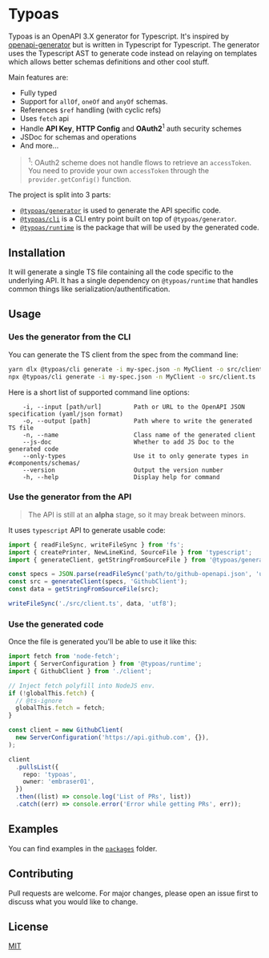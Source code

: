 # Typoas

Typoas is an OpenAPI 3.X generator for Typescript. It's inspired by [openapi-generator](https://openapi-generator.tech/)
but is written in Typescript for Typescript. The generator uses the Typescript AST to generate code instead on relaying
on templates which allows better schemas definitions and other cool stuff.

Main features are:

- Fully typed
- Support for `allOf`, `oneOf` and `anyOf` schemas.
- References `$ref` handling (with cyclic refs)
- Uses `fetch` api
- Handle **API Key**, **HTTP Config** and **OAuth2**<sup>1</sup> auth security schemes
- JSDoc for schemas and operations
- And more...

> <sup>1</sup>: OAuth2 scheme does not handle flows to retrieve an `accessToken`.
> You need to provide your own `accessToken` through the `provider.getConfig()` function.

The project is split into 3 parts:

- [`@typoas/generator`](./packages/typoas-generator) is used to generate the API specific code.
- [`@typoas/cli`](./packages/typoas-cli) is a CLI entry point built on top of `@typoas/generator`.
- [`@typoas/runtime`](./packages/typoas-runtime) is the package that will be used by the generated code.

## Installation

It will generate a single TS file containing all the code specific to the underlying API. It has a single dependency
on `@typoas/runtime` that handles common things like serialization/authentification.

## Usage

### Ues the generator from the CLI

You can generate the TS client from the spec from the command line:

```bash
yarn dlx @typoas/cli generate -i my-spec.json -n MyClient -o src/client.ts
npx @typoas/cli generate -i my-spec.json -n MyClient -o src/client.ts
```

Here is a short list of supported command line options:

```
    -i, --input [path/url]         Path or URL to the OpenAPI JSON specification (yaml/json format)
    -o, --output [path]            Path where to write the generated TS file
    -n, --name                     Class name of the generated client
    --js-doc                       Whether to add JS Doc to the generated code
    --only-types                   Use it to only generate types in #components/schemas/
    --version                      Output the version number
    -h, --help                     Display help for command
```

### Use the generator from the API

> The API is still at an **alpha** stage, so it may break between minors.

It uses `typescript` API to generate usable code:

```typescript
import { readFileSync, writeFileSync } from 'fs';
import { createPrinter, NewLineKind, SourceFile } from 'typescript';
import { generateClient, getStringFromSourceFile } from '@typoas/generator';

const specs = JSON.parse(readFileSync('path/to/github-openapi.json', 'utf8'));
const src = generateClient(specs, 'GithubClient');
const data = getStringFromSourceFile(src);

writeFileSync('./src/client.ts', data, 'utf8');
```

### Use the generated code

Once the file is generated you'll be able to use it like this:

```typescript
import fetch from 'node-fetch';
import { ServerConfiguration } from '@typoas/runtime';
import { GithubClient } from './client';

// Inject fetch polyfill into NodeJS env.
if (!globalThis.fetch) {
  // @ts-ignore
  globalThis.fetch = fetch;
}

const client = new GithubClient(
  new ServerConfiguration('https://api.github.com', {}),
);

client
  .pullsList({
    repo: 'typoas',
    owner: 'embraser01',
  })
  .then((list) => console.log('List of PRs', list))
  .catch((err) => console.error('Error while getting PRs', err));
```

## Examples

You can find examples in the [`packages`](./packages) folder.

## Contributing

Pull requests are welcome. For major changes, please open an issue first to discuss what you would like to change.

## License

[MIT](https://choosealicense.com/licenses/mit/)
